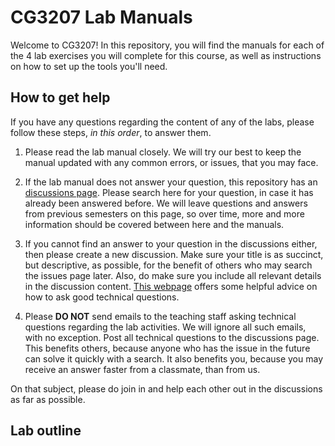 # CG3207 Lab Manuals

Welcome to CG3207! In this repository, you will find the manuals for each of the 4 lab exercises you will complete for this course, as well as instructions on how to set up the tools you'll need. 

## How to get help

If you have any questions regarding the content of any of the labs, please follow these steps, *in this order*, to answer them.  

1. Please read the lab manual closely. We will try our best to keep the manual updated with any common errors, or issues, that you may face. 

2. If the lab manual does not answer your question, this repository has an [discussions page](https://github.com/nus-cg3207/lab-manuals/discussions). Please search here for your question, in case it has already been answered before. We will leave questions and answers from previous semesters on this page, so over time, more and more information should be covered between here and the manuals. 

3. If you cannot find an answer to your question in the discussions either, then please create a new discussion. Make sure your title is as succinct, but descriptive, as possible, for the benefit of others who may search the issues page later. Also, do make sure you include all relevant details in the discussion content. [This webpage](https://www.freecodecamp.org/news/how-to-ask-good-technical-questions/) offers some helpful advice on how to ask good technical questions. 

4. Please **DO NOT** send emails to the teaching staff asking technical questions regarding the lab activities. We will ignore all such emails, with no exception. Post all technical questions to the discussions page. This benefits others, because anyone who has the issue in the future can solve it quickly with a search. It also benefits you, because you may receive an answer faster from a classmate, than from us. 

On that subject, please do join in and help each other out in the discussions as far as possible. 

## Lab outline